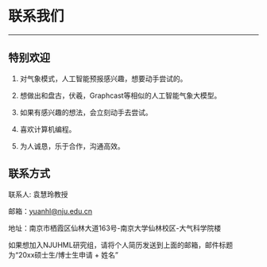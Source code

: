 # 联系我们
---

## 特别欢迎
1. 对气象模式，人工智能预报感兴趣，想要动手尝试的。<p style="margin-bottom: 0.5em;"></p>
2. 想做出和盘古，伏羲，Graphcast等相似的人工智能气象大模型。<p style="margin-bottom: 0.5em;"></p>
3. 如果有感兴趣的想法，会立刻动手去尝试。<p style="margin-bottom: 0.5em;"></p>
4. 喜欢计算机编程。<p style="margin-bottom: 0.5em;"></p>
5. 为人诚恳，乐于合作，沟通高效。<p style="margin-bottom: 0.5em;"></p>


## 联系方式
联系人: 袁慧玲教授

<p style="margin-bottom: 0.5em;"></p>

邮箱：yuanhl@nju.edu.cn

<p style="margin-bottom: 0.5em;"></p>

地址：南京市栖霞区仙林大道163号-南京大学仙林校区-大气科学院楼

<p style="margin-bottom: 0.5em;"></p>

如果想加入NJUHML研究组，请将个人简历发送到上面的邮箱，邮件标题为“20xx硕士生/博士生申请 + 姓名”